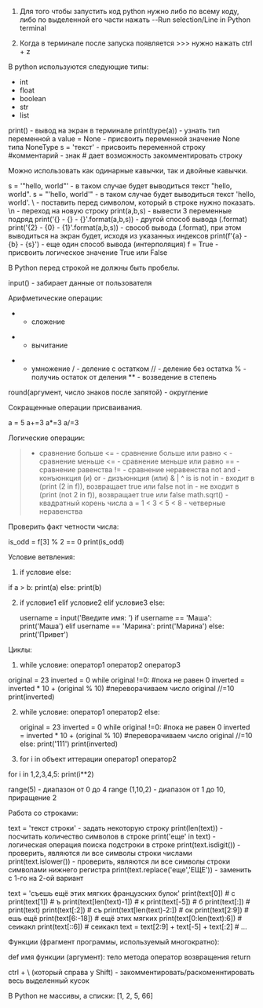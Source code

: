 1. Для того чтобы запустить код python нужно либо по всему коду, либо по выделенной его части нажать 
--Run selection/Line in Python terminal

2. Когда в терминале после запуска появляется >>> нужно нажать ctrl + z

В python используются следующие типы:
* int
* float
* boolean
* str
* list

print()  - вывод на экран в терминале
print(type(a)) - узнать тип переменной a
value = None - присвоить переменной значение None типа NoneType
s = 'текст' - присвоить переменной строку
#комментарий - знак # дает возможность закомментировать строку

Можно использовать как одинарные кавычки, так и двойные кавычки.

s = '"hello, world"' - в таком случае будет выводиться текст "hello, world".
s = "'hello, world'" - в таком случае будет выводиться текст 'hello, world'.
\ - поставить перед символом, который в строке нужно показать.
\n - переход на новую строку
print(a,b,s) -  вывести 3 переменные подряд
print('{} - {} - {}'.format(a,b,s)) - другой способ вывода (.format)
print('{2} - {0} - {1}'.format(a,b,s)) - свособ вывода (.format), при этом выводиться на экран будет, исходя из указанных индексов
print(f'{a} - {b} - {s}') - еще один способ вывода (интерполяция)
f = True   - присвоить логическое значение True или False

В Python перед строкой не должны быть пробелы.

input()  - забирает данные от пользователя

Арифметические операции:
+ - сложение 
-  - вычитание 
* - умножение
/ - деление с остатком
// - деление без остатка
% - получиь остаток от деления
** - возведение в степень

round(аргумент, число знаков после запятой) - округление

Сокращенные операции присваивания.

a = 5
a+=3
a*=3
a/=3

Логические операции:
>  - сравнение больше
<=  - сравнение больше или равно
<  - сравнение меньше
<= - сравнение меньше или равно
== - сравнение равенства
!= - сравнение неравенства
not
and - конъюнкция (и)
or - дизъюнкция (или)
&
|
^
is
is not
in - входит в (print (2 in f)), возвращает true или false
not in - не входит в (print (not 2 in f)), возвращает true или false
math.sqrt() - квадратный корень числа
a = 1 < 3 < 5 < 8 - четверные неравенства

Проверить факт четности числа:

is_odd = f[3] % 2 == 0 
print(is_odd)

Условие ветвления:

1) if условие
   else:

if a > b:
     print(a)
else:
    print(b)

2) if условие1
   elif условие2
   elif условие3
   else:

   username = input('Введите имя: ')
if username == 'Маша':
    print('Маша')
elif username == 'Марина':
    print('Марина')
else:
    print('Привет')

Циклы:

1) while условие:
   оператор1
   оператор2
   оператор3

original = 23
inverted = 0 
while original !=0:  #пока не равен 0
    inverted = inverted * 10 + (original % 10)  #переворачиваем число
    original //=10
print(inverted)

2) while условие:
    оператор1
    оператор2
   else:

   original = 23
inverted = 0 
while original !=0:  #пока не равен 0
    inverted = inverted * 10 + (original % 10)  #переворачиваем число
    original //=10
else:
    print('111')
print(inverted)

3) for i in объект иттерации
оператор1
оператор2

for i in 1,2,3,4,5:
    print(i**2)

range(5) - диапазон от 0 до 4
range (1,10,2) - диапазон от 1 до 10, приращение 2

Работа со строками:

text = 'текст строки' - задать некоторую строку
print(len(text)) - посчитать количество символов в строке
print('еще' in text) - логическая операция поиска подстроки в строке
print(text.isdigit()) - проверить, являются ли все символы строки числами
print(text.islower()) - проверить, являются ли все символы строки символами нижнего регистра
print(text.replace('еще','ЕЩЕ')) - заменить с 1-го на 2-ой вариант

text = 'съешь ещё этих мягких французских булок'
print(text[0]) # c
print(text[1]) # ъ
print(text[len(text)-1]) # к
print(text[-5]) # б
print(text[:]) # print(text)
print(text[:2]) # съ
print(text[len(text)-2:]) # ок
print(text[2:9]) # ешь ещё
print(text[6:-18]) # ещё этих мягких
print(text[0:len(text):6]) # сеикакл
print(text[::6]) # сеикакл
text = text[2:9] + text[-5] + text[:2] # ...

Функции (фрагмент программы, используемый многократно):

def имя функции (аргумент):
тело метода
оператор возвращения return



ctrl + \ (который справа у Shift) - закомментировать/раскоменнтировать весь выделенный кусок

В Python не массивы, а списки: [1, 2, 5, 66] 